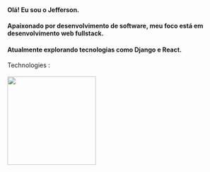 
<p align="center">
  <a href="#" target="_blank"><img alt="" src="https://img.shields.io/badge/Portfolio-000?logo=vercel&logoColor=yellow&style=for-the-badge" style="vertical-align:center" /></a>
</p>

#### Olá! Eu sou o Jefferson.

#### Apaixonado por desenvolvimento de software, meu foco está em desenvolvimento web fullstack.

#### Atualmente explorando tecnologias como Django e React.

<p align="left">
  Technologies :<br/><br/>
  <a href="https://skillicons.dev">
    <img width='200' src="https://skillicons.dev/icons?i=js,react,python,django,flask" />
  </a>
</p>






